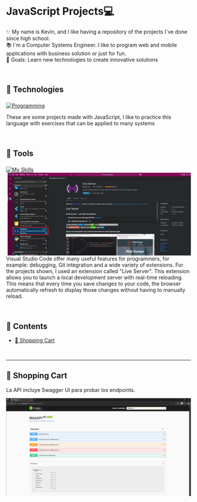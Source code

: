 <h1 align="left">JavaScript Projects💻</h1>
<p align="left">✨ My name is Kevin, and I like having a repository of the projects I´ve done since high school.
  <br>
  📚 I´m a Computer Systems Engineer. I like to program web and mobile applications with business solution or just for fun.
  <br>
  🎯 Goals: Learn new technologies to create innovative solutions
</p>

<br/>

<h2 align="left">🚀 Technologies</h2>

###


[![Programming](https://skillicons.dev/icons?i=js,html,css)](https://skillicons.dev)

<p align="left">These are some projects made with JavaScript, I like to practice this language with exercises that can be applied to many systems </p>

<br/>


<h2 align="left">🚀 Tools</h2>

###

<a href="https://skillicons.dev"><img src="https://skillicons.dev/icons?i=vscode&theme=dark&perline=15" alt="My Skills" /></a>
<a target="_blank" align="center">
  <img align="right" width="500" alt="LiveServer" src="https://raw.githubusercontent.com/kevinmelecio7/JavaScript_Projects/refs/heads/main/Live%20Server%20Extension.jpg" >
</a>
<p align="left">Visual Studio Code offer many useful features for programmers, for example: debugging, Git integration and a wide variety of extensions. For the projects shown, I used an extension called "Live Server". This extension allows you to launch a local development server with real-time reloading. This means that every time you save changes to your code, the browser automatically refresh to display those changes without having to manually reload. </p>

<br/>

## 📑 Contents

- [🛒 Shopping Cart](#-shopping-cart)

<br/>

---

## 🛒 Shopping Cart

La API incluye Swagger UI para probar los endpoints.
<p align="center">
  <img src="https://raw.githubusercontent.com/kevinmelecio7/WebAPI-Swagger/master/API_screenshot.png" width="700" />
</p>


